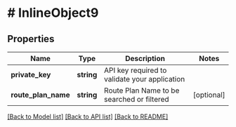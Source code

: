 # # InlineObject9

## Properties

Name | Type | Description | Notes
------------ | ------------- | ------------- | -------------
**private_key** | **string** | API key required to validate your application |
**route_plan_name** | **string** | Route Plan Name to be searched or filtered | [optional]

[[Back to Model list]](../../README.md#models) [[Back to API list]](../../README.md#endpoints) [[Back to README]](../../README.md)
